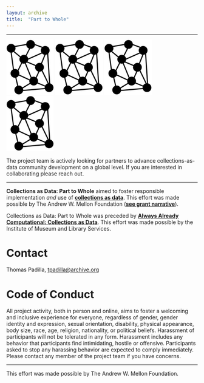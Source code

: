 ```yaml
---
layout: archive
title:  "Part to Whole"
---
```

---

![network](images/network.png) ![network](images/network.png) ![network](images/network.png) ![network](images/network.png)

The project team is actively looking for partners to advance collections-as-data community development on a global level. If you are interested in collaborating please reach out. 

---

**Collections as Data: Part to Whole** aimed to foster responsible implementation *and* use of [**collections as data**](https://zenodo.org/records/8342171). This effort was made possible by The Andrew W. Mellon Foundation ([**see grant narrative**](https://github.com/collectionsasdata/part2whole/raw/master/cad_part2whole_narrative.pdf)). 

Collections as Data: Part to Whole was preceded by [**Always Already Computational: Collections as Data**](https://collectionsasdata.github.io/). This effort was made possible by the Institute of Museum and Library Services. 


# Contact  

Thomas Padilla, <tpadilla@archive.org>

# Code of Conduct

All project activity, both in person and online, aims to foster a welcoming and inclusive experience for everyone, regardless of gender, gender identity and expression, sexual orientation, disability, physical appearance, body size, race, age, religion, nationality, or political beliefs. Harassment of participants will not be tolerated in any form. Harassment includes any behavior that participants find intimidating, hostile or offensive. Participants asked to stop any harassing behavior are expected to comply immediately. Please contact any member of the project team if you have concerns.

---

This effort was made possible by The Andrew W. Mellon Foundation. 
